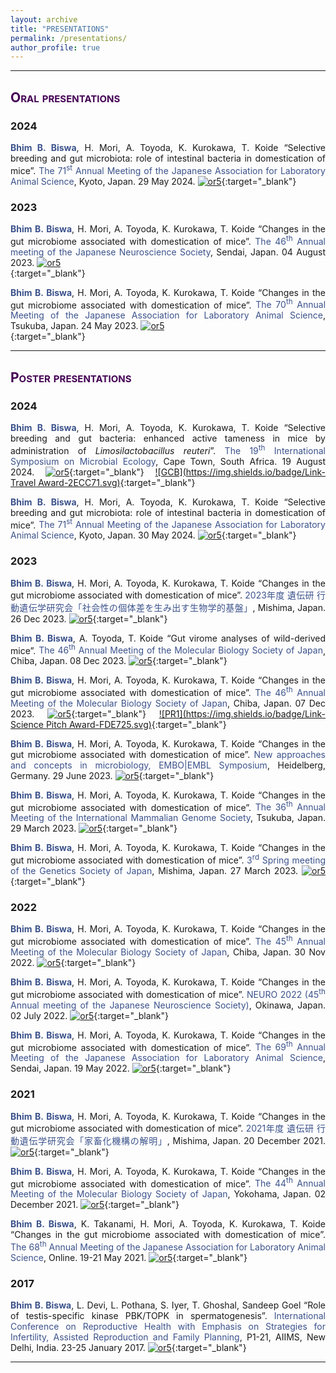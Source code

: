 ```yaml
---
layout: archive
title: "PRESENTATIONS"
permalink: /presentations/
author_profile: true
---
```

<style> body {text-align: justify} </style> <!-- Justify text. -->

------

## <span style="font-variant:small-caps;"><span style="color:#440154">**Oral presentations**</span></span>

### <span class="highlight">2024</span>

<span style="color:#3B528B">**Bhim B. Biswa**</span>, H. Mori, A. Toyoda, K. Kurokawa, T. Koide “Selective breeding and gut microbiota: role of intestinal bacteria in domestication of mice”. <span style="color:#3B528B">The 71<sup>st</sup> Annual Meeting of the Japanese Association for Laboratory Animal Science</span>, Kyoto, Japan. 29 May 2024. [![or5](https://img.shields.io/badge/Link-Website-21908C.svg)](https://cfmeeting.com/jalas71/){:target="_blank"} <br>

### <span class="highlight">2023</span>

<span style="color:#3B528B">**Bhim B. Biswa**</span>, H. Mori, A. Toyoda, K. Kurokawa, T. Koide “Changes in the gut microbiome associated with domestication of mice”. <span style="color:#3B528B">The 46<sup>th</sup> Annual meeting of the Japanese Neuroscience Society</span>, Sendai, Japan. 04 August 2023. [![or5](https://img.shields.io/badge/Link-Website-21908C.svg)](https://neuroscience2023.jnss.org/en/index.html) <br>{:target="_blank"}

<span style="color:#3B528B">**Bhim B. Biswa**</span>, H. Mori, A. Toyoda, K. Kurokawa, T. Koide “Changes in the gut microbiome associated with domestication of mice”. <span style="color:#3B528B">The 70<sup>th</sup> Annual Meeting of the Japanese Association for Laboratory Animal Science</span>, Tsukuba, Japan. 24 May 2023. [![or5](https://img.shields.io/badge/Link-Website-21908C.svg)](https://cfmeeting.com/jalas70/) <br>{:target="_blank"}

------

## <span style="font-variant:small-caps;"><span style="color:#440154">**Poster presentations**</span></span>

### <span class="highlight">2024</span>

<span style="color:#3B528B">**Bhim B. Biswa**</span>, H. Mori, A. Toyoda, K. Kurokawa, T. Koide “Selective breeding and gut bacteria: enhanced active tameness in mice by administration of *Limosilactobacillus reuteri*”. <span style="color:#3B528B">The 19<sup>th</sup> International Symposium on Microbial Ecology</span>, Cape Town, South Africa. 19 August 2024. [![or5](https://img.shields.io/badge/Link-Website-21908C.svg)](https://isme19.isme-microbes.org/){:target="_blank"}  [![GCB](https://img.shields.io/badge/Link-Travel Award-2ECC71.svg)](https://www.isme-microbes.org/travel-funds){:target="_blank"}<br>

<span style="color:#3B528B">**Bhim B. Biswa**</span>, H. Mori, A. Toyoda, K. Kurokawa, T. Koide “Selective breeding and gut microbiota: role of intestinal bacteria in domestication of mice”. <span style="color:#3B528B">The 71<sup>st</sup> Annual Meeting of the Japanese Association for Laboratory Animal Science</span>, Kyoto, Japan. 30 May 2024. [![or5](https://img.shields.io/badge/Link-Website-21908C.svg)](https://cfmeeting.com/jalas71/){:target="_blank"} <br>

### <span class="highlight">2023</span>

<span style="color:#3B528B">**Bhim B. Biswa**</span>, H. Mori, A. Toyoda, K. Kurokawa, T. Koide “Changes in the gut microbiome associated with domestication of mice”. <span style="color:#3B528B">2023年度 遺伝研 行動遺伝学研究会「社会性の個体差を生み出す生物学的基盤」</span>, Mishima, Japan. 26 Dec 2023. [![or5](https://img.shields.io/badge/Link-Website-21908C.svg)](https://www.nig.ac.jp/nig/research/nig-meetings?id=1504){:target="_blank"} <br>

<span style="color:#3B528B">**Bhim B. Biswa**</span>, A. Toyoda, T. Koide “Gut virome analyses of wild-derived mice”. <span style="color:#3B528B">The 46<sup>th</sup> Annual Meeting of the Molecular Biology Society of Japan</span>, Chiba, Japan. 08 Dec 2023. [![or5](https://img.shields.io/badge/Link-Website-21908C.svg)](https://www2.aeplan.co.jp/mbsj2023/en-index.html){:target="_blank"} <br>

<span style="color:#3B528B">**Bhim B. Biswa**</span>, H. Mori, A. Toyoda, K. Kurokawa, T. Koide “Changes in the gut microbiome associated with domestication of mice”. <span style="color:#3B528B">The 46<sup>th</sup> Annual Meeting of the Molecular Biology Society of Japan</span>, Chiba, Japan. 07 Dec 2023. [![or5](https://img.shields.io/badge/Link-Website-21908C.svg)](https://www2.aeplan.co.jp/mbsj2023/en-index.html){:target="_blank"} [![PR1](https://img.shields.io/badge/Link-Science Pitch Award-FDE725.svg)](https://www2.aeplan.co.jp/mbsj2023/en-index.html){:target="_blank"}  <br>

<span style="color:#3B528B">**Bhim B. Biswa**</span>, H. Mori, A. Toyoda, K. Kurokawa, T. Koide “Changes in the gut microbiome associated with domestication of mice”. <span style="color:#3B528B">New approaches and concepts in microbiology, EMBO|EMBL Symposium</span>, Heidelberg, Germany. 29 June 2023. [![or5](https://img.shields.io/badge/Link-Website-21908C.svg)](https://www.embl.org/about/info/course-and-conference-office/events/ees23-06/){:target="_blank"} <br>

<span style="color:#3B528B">**Bhim B. Biswa**</span>, H. Mori, A. Toyoda, K. Kurokawa, T. Koide “Changes in the gut microbiome associated with domestication of mice”. <span style="color:#3B528B">The 36<sup>th</sup> Annual Meeting of the International Mammalian Genome Society</span>, Tsukuba, Japan. 29 March 2023. [![or5](https://img.shields.io/badge/Link-Website-21908C.svg)](https://www.imgs.org/past-and-future-imgc-conferences){:target="_blank"} <br>

<span style="color:#3B528B">**Bhim B. Biswa**</span>, H. Mori, A. Toyoda, K. Kurokawa, T. Koide “Changes in the gut microbiome associated with domestication of mice”. <span style="color:#3B528B">3<sup>rd</sup> Spring meeting of the Genetics Society of Japan</span>, Mishima, Japan. 27 March 2023. [![or5](https://img.shields.io/badge/Link-Website-21908C.svg)](https://gsj3.org/en/){:target="_blank"} <br>

### <span class="highlight">2022</span>

 <span style="color:#3B528B">**Bhim B. Biswa**</span>, H. Mori, A. Toyoda, K. Kurokawa, T. Koide “Changes in the gut microbiome associated with domestication of mice”. <span style="color:#3B528B">The 45<sup>th</sup> Annual Meeting of the Molecular Biology Society of Japan</span>, Chiba, Japan. 30 Nov 2022. [![or5](https://img.shields.io/badge/Link-Website-21908C.svg)](https://www2.aeplan.co.jp/mbsj2022/en-index.html){:target="_blank"} <br>

<span style="color:#3B528B">**Bhim B. Biswa**</span>, H. Mori, A. Toyoda, K. Kurokawa, T. Koide “Changes in the gut microbiome associated with domestication of mice”. <span style="color:#3B528B">NEURO 2022 (45<sup>th</sup> Annual meeting of the Japanese Neuroscience Society)</span>, Okinawa, Japan. 02 July 2022. [![or5](https://img.shields.io/badge/Link-Website-21908C.svg)](https://neuro2022.jnss.org/){:target="_blank"} <br>

<span style="color:#3B528B">**Bhim B. Biswa**</span>, H. Mori, A. Toyoda, K. Kurokawa, T. Koide “Changes in the gut microbiome associated with domestication of mice”. <span style="color:#3B528B">The 69<sup>th</sup> Annual Meeting of the Japanese Association for Laboratory Animal Science</span>, Sendai, Japan. 19 May 2022. [![or5](https://img.shields.io/badge/Link-Website-21908C.svg)](https://jalas69.jp/){:target="_blank"} <br>

### <span class="highlight">2021</span>

<span style="color:#3B528B">**Bhim B. Biswa**</span>, H. Mori, A. Toyoda, K. Kurokawa, T. Koide “Changes in the gut microbiome associated with domestication of mice”. <span style="color:#3B528B">2021年度 遺伝研 行動遺伝学研究会「家畜化機構の解明」</span>, Mishima, Japan. 20 December 2021. [![or5](https://img.shields.io/badge/Link-Website-21908C.svg)](https://www.nig.ac.jp/nig/research/nig-meetings?id=1293){:target="_blank"} <br>

<span style="color:#3B528B">**Bhim B. Biswa**</span>, H. Mori, A. Toyoda, K. Kurokawa, T. Koide “Changes in the gut microbiome associated with domestication of mice”. <span style="color:#3B528B">The 44<sup>th</sup> Annual Meeting of the Molecular Biology Society of Japan</span>, Yokohama, Japan. 02 December 2021. [![or5](https://img.shields.io/badge/Link-Website-21908C.svg)](https://www2.aeplan.co.jp/mbsj2021/english/){:target="_blank"} <br>

<span style="color:#3B528B">**Bhim B. Biswa**</span>, K. Takanami, H. Mori, A. Toyoda, K. Kurokawa, T. Koide “Changes in the gut microbiome associated with domestication of mice”. <span style="color:#3B528B">The 68<sup>th</sup> Annual Meeting of the Japanese Association for Laboratory Animal Science</span>, Online. 19-21 May 2021. [![or5](https://img.shields.io/badge/Link-Website-21908C.svg)](https://www.jalas.jp/68jalas/){:target="_blank"} <br>

### <span class="highlight">2017</span>

<span style="color:#3B528B">**Bhim B. Biswa**</span>, L. Devi, L. Pothana, S. Iyer, T. Ghoshal, Sandeep Goel “Role of testis-specific kinase PBK/TOPK in spermatogenesis”. <span style="color:#3B528B">International Conference on Reproductive Health with Emphasis on Strategies for Infertility, Assisted Reproduction and Family Planning</span>, P1-21, AIIMS, New Delhi, India. 23-25 January 2017. [![or5](https://img.shields.io/badge/Link-Website-21908C.svg)](https://www.issrf.org/conferences/past-conferences){:target="_blank"} <br>

------
